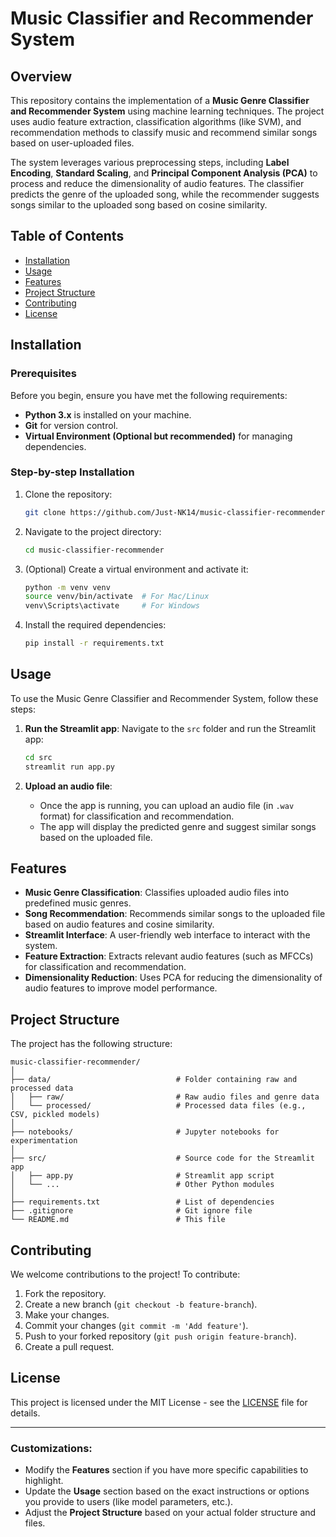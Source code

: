 # Music Classifier and Recommender System

## Overview

This repository contains the implementation of a **Music Genre Classifier and Recommender System** using machine learning techniques. The project uses audio feature extraction, classification algorithms (like SVM), and recommendation methods to classify music and recommend similar songs based on user-uploaded files.

The system leverages various preprocessing steps, including **Label Encoding**, **Standard Scaling**, and **Principal Component Analysis (PCA)** to process and reduce the dimensionality of audio features. The classifier predicts the genre of the uploaded song, while the recommender suggests songs similar to the uploaded song based on cosine similarity.

## Table of Contents

- [Installation](#installation)
- [Usage](#usage)
- [Features](#features)
- [Project Structure](#project-structure)
- [Contributing](#contributing)
- [License](#license)

## Installation

### Prerequisites

Before you begin, ensure you have met the following requirements:

- **Python 3.x** is installed on your machine.
- **Git** for version control.
- **Virtual Environment (Optional but recommended)** for managing dependencies.

### Step-by-step Installation

1. Clone the repository:
   ```bash
   git clone https://github.com/Just-NK14/music-classifier-recommender.git
   ```

2. Navigate to the project directory:
   ```bash
   cd music-classifier-recommender
   ```

3. (Optional) Create a virtual environment and activate it:
   ```bash
   python -m venv venv
   source venv/bin/activate  # For Mac/Linux
   venv\Scripts\activate     # For Windows
   ```

4. Install the required dependencies:
   ```bash
   pip install -r requirements.txt
   ```

## Usage

To use the Music Genre Classifier and Recommender System, follow these steps:

1. **Run the Streamlit app**:
   Navigate to the `src` folder and run the Streamlit app:

   ```bash
   cd src
   streamlit run app.py
   ```

2. **Upload an audio file**:
   - Once the app is running, you can upload an audio file (in `.wav` format) for classification and recommendation.
   - The app will display the predicted genre and suggest similar songs based on the uploaded file.

## Features

- **Music Genre Classification**: Classifies uploaded audio files into predefined music genres.
- **Song Recommendation**: Recommends similar songs to the uploaded file based on audio features and cosine similarity.
- **Streamlit Interface**: A user-friendly web interface to interact with the system.
- **Feature Extraction**: Extracts relevant audio features (such as MFCCs) for classification and recommendation.
- **Dimensionality Reduction**: Uses PCA for reducing the dimensionality of audio features to improve model performance.

## Project Structure

The project has the following structure:

```
music-classifier-recommender/
│
├── data/                            # Folder containing raw and processed data
│   ├── raw/                         # Raw audio files and genre data
│   └── processed/                   # Processed data files (e.g., CSV, pickled models)
│
├── notebooks/                       # Jupyter notebooks for experimentation
│
├── src/                             # Source code for the Streamlit app
│   ├── app.py                       # Streamlit app script
│   └── ...                          # Other Python modules
│
├── requirements.txt                 # List of dependencies
├── .gitignore                       # Git ignore file
└── README.md                        # This file
```

## Contributing

We welcome contributions to the project! To contribute:

1. Fork the repository.
2. Create a new branch (`git checkout -b feature-branch`).
3. Make your changes.
4. Commit your changes (`git commit -m 'Add feature'`).
5. Push to your forked repository (`git push origin feature-branch`).
6. Create a pull request.

## License

This project is licensed under the MIT License - see the [LICENSE](LICENSE) file for details.

---

### Customizations:

- Modify the **Features** section if you have more specific capabilities to highlight.
- Update the **Usage** section based on the exact instructions or options you provide to users (like model parameters, etc.).
- Adjust the **Project Structure** based on your actual folder structure and files.
